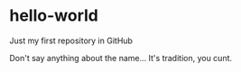 # hello-world
Just my first repository in GitHub

Don't say anything about the name... It's tradition, you cunt.
